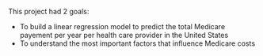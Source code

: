 This project had 2 goals:

* To build a linear regression model to predict the total Medicare payement per year per health care provider in the United States
* To understand the most important factors that influence Medicare costs